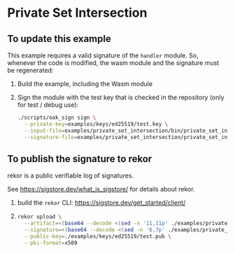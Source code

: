 # Private Set Intersection

## To update this example

This example requires a valid signature of the `handler` module. So, whenever
the code is modified, the wasm module and the signature must be regenerated:

1. Build the example, including the Wasm module
1. Sign the module with the test key that is checked in the repository (only for
   test / debug use):

   ```bash
   ./scripts/oak_sign sign \
     --private-key=examples/keys/ed25519/test.key \
     --input-file=examples/private_set_intersection/bin/private_set_intersection_handler.wasm \
     --signature-file=examples/private_set_intersection/private_set_intersection_handler.sign
   ```

## To publish the signature to rekor

rekor is a public verifiable log of signatures.

See <https://sigstore.dev/what_is_sigstore/> for details about rekor.

1. build the `rekor` CLI: <https://sigstore.dev/get_started/client/>
1. ```bash
   rekor upload \
     --artifact=<(base64 --decode <(sed -n '11,11p' ./examples/private_set_intersection/private_set_intersection_handler.sign | tr -d '[:space:]')) \
     --signature=<(base64 --decode <(sed -n '6,7p' ./examples/private_set_intersection/private_set_intersection_handler.sign | tr -d '[:space:]')) \
     --public-key=./examples/keys/ed25519/test.pub \
     --pki-format=x509
   ```
